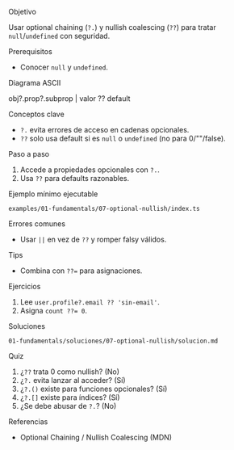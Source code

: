 Objetivo

Usar optional chaining (`?.`) y nullish coalescing (`??`) para tratar `null`/`undefined` con seguridad.

Prerequisitos

- Conocer `null` y `undefined`.

Diagrama ASCII

obj?.prop?.subprop  |  valor ?? default

Conceptos clave

- `?.` evita errores de acceso en cadenas opcionales.
- `??` solo usa default si es `null` o `undefined` (no para 0/""/false).

Paso a paso

1) Accede a propiedades opcionales con `?.`.
2) Usa `??` para defaults razonables.

Ejemplo mínimo ejecutable

`examples/01-fundamentals/07-optional-nullish/index.ts`

Errores comunes

- Usar `||` en vez de `??` y romper falsy válidos.

Tips

- Combina con `??=` para asignaciones.

Ejercicios

1) Lee `user.profile?.email ?? 'sin-email'`.
2) Asigna `count ??= 0`.

Soluciones

`01-fundamentals/soluciones/07-optional-nullish/solucion.md`

Quiz

1) ¿`??` trata 0 como nullish? (No)
2) ¿`?.` evita lanzar al acceder? (Sí)
3) ¿`?.()` existe para funciones opcionales? (Sí)
4) ¿`?.[]` existe para índices? (Sí)
5) ¿Se debe abusar de `?.`? (No)

Referencias

- Optional Chaining / Nullish Coalescing (MDN)
